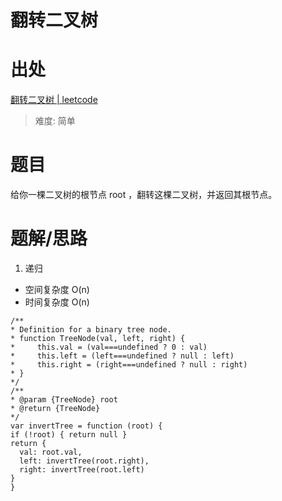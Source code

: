 # 翻转二叉树

# 出处

[翻转二叉树 | leetcode](https://leetcode-cn.com/problems/invert-binary-tree/)

> 难度: 简单

# 题目

给你一棵二叉树的根节点 root ，翻转这棵二叉树，并返回其根节点。

# 题解/思路

1. 递归

- 空间复杂度 O(n)
- 时间复杂度 O(n)

```
/**
* Definition for a binary tree node.
* function TreeNode(val, left, right) {
*     this.val = (val===undefined ? 0 : val)
*     this.left = (left===undefined ? null : left)
*     this.right = (right===undefined ? null : right)
* }
*/
/**
* @param {TreeNode} root
* @return {TreeNode}
*/
var invertTree = function (root) {
if (!root) { return null }
return {
  val: root.val,
  left: invertTree(root.right),
  right: invertTree(root.left)
}
}
```
